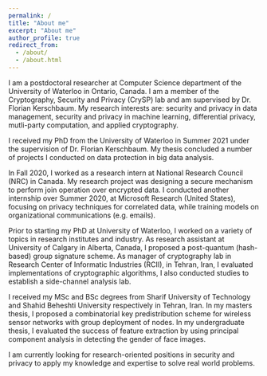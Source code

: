 ```yaml
---
permalink: /
title: "About me"
excerpt: "About me"
author_profile: true
redirect_from: 
  - /about/
  - /about.html
---
```


I am a postdoctoral researcher at Computer Science department of the University of Waterloo in Ontario, Canada. I am a member of the Cryptography, Security and Privacy (CrySP) lab and am supervised by Dr. Florian Kerschbaum. My research interests are: security and privacy in data management, security and privacy in machine learning, differential privacy, mutli-party computation, and applied cryptography. 

I received my PhD from the University of Waterloo in Summer 2021 under the supervision of Dr. Florian Kerschbaum. My thesis concluded a number of projects I conducted on data protection in big data analysis. 

In Fall 2020, I worked as a research intern at National Research Council (NRC) in Canada. My research project was designing a secure mechanism to perform join operation over encrypted data. I conducted another internship over Summer 2020, at Microsoft Research (United States), focusing on privacy techniques for correlated data, while training models on organizational communications (e.g. emails).

Prior to starting my PhD at University of Waterloo, I worked on a variety of topics in research institutes and industry. As research assistant at University of Calgary in Alberta, Canada, I proposed a post-quantum (hash-based) group signature scheme. As manager of cryptography lab in Research Center of Informatic Industries (RCII), in Tehran, Iran, I evaluated implementations of cryptographic algorithms, I also conducted studies to establish a side-channel analysis lab.  

I received my MSc and BSc degrees from Sharif University of Technology and Shahid Beheshti University respectively in Tehran, Iran. In my masters thesis, I proposed a combinatorial key predistribution scheme for wireless sensor networks with group deployment of nodes. In my undergraduate thesis, I evaluated the success of feature extraction by using principal component analysis in detecting the gender of face images. 

I am currently looking for research-oriented positions in security and privacy to apply my knowledge and expertise to solve real world problems.
